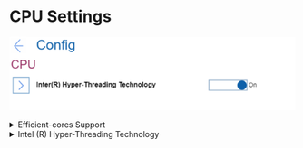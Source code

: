# CPU Settings #

![](./img/cpu.png)

<details><summary>Efficient-cores Support</summary>

Whether to enable Efficient-cores support which is available on Intel 12th Generation and later processors.

1. **On** - Default
1. Off

| WMI Setting name | Values | Locked by SVP | AMD/Intel |
|:---|:---|:---|:---|
| EfficientCores | Disable, Enable | No | Intel |

</details>

<details><summary>Intel (R) Hyper-Threading Technology</summary>

Whether to enable additional CPU threads, which appear as additional processors but share some resources with the other threads within a CPU. 

?> When disable, allows only one thread within each execution core unit.

1.	**On** - Default.
2.	Off

| WMI Setting name | Values | Locked by SVP | AMD/Intel |
|:---|:---|:---|:---|
| HyperThreadingTechnology | Disable, Enable | No | Intel |

</details>
